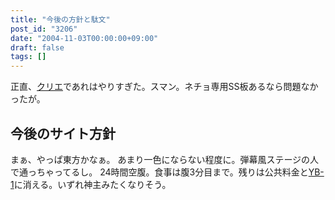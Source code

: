 ```yaml
---
title: "今後の方針と駄文"
post_id: "3206"
date: "2004-11-03T00:00:00+09:00"
draft: false
tags: []
---
```



正直、[クリエ](http://www5d.biglobe.ne.jp/~coolier2/)であれはやりすぎた。スマン。ネチョ専用SS板あるなら問題なかったが。
## 今後のサイト方針
まぁ、やっぱ東方かなぁ。 あまり一色にならない程度に。弾幕風ステージの人で通っちゃってるし。 24時間空腹。食事は腹3分目まで。残りは公共料金と[YB-1](/tag/yb-1)に消える。いずれ神主みたくなりそう。
